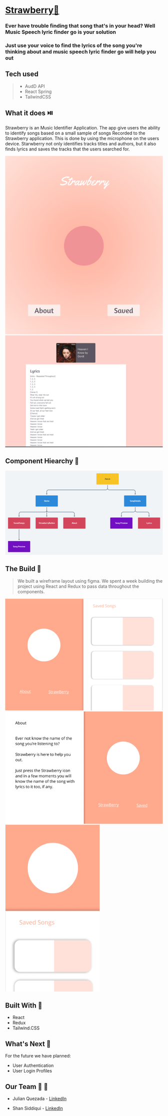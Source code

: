 
# [Strawberry🍓](https://strawberrysound.netlify.app/)

### Ever have trouble finding that song that's in your head? Well Music Speech lyric finder go is your solution

### Just use your voice to find the lyrics of the song you're thinking about and music speech lyric finder go will help you out

## Tech used

> - AudD API
> - React Spring
> - TailwindCSS

## What it does ⏯️

 <p> Strawberry is an Music Identifier Application. The app give users the
    ability to identify songs based on a small sample of songs Recorded to  the Strawberry application. This is done by using the microphone on the
    users device. Starwberry not only identifies tracks titles and authors, but it also finds lyrics and saves the tracks that the users searched for.</p>

<img src ="./Images/Final1.png" style="max-width:100%">

<img src ="./Images/lyrics.png" style="max-width:100%">

## Component Hiearchy 🍋

  <img src="./Images/hiearchy.png" style="max-width:100%">


## The Build 🍑

> We built a wireframe layout using figma. We spent a week building the project using React and Redux to pass data throughout the components.


<img src= "./Images/Figma2.png">
<img src= "./Images/FigmaAbout.png">
<img src= "./Images/Figmaphone.png" style="max-width:60%">


## Built With 🍇

 <ul>
<li>React</li>
<li>Redux</li>
<li>Tailwind.CSS</li>
</ul>

## What's Next 🍒

For the future we have planned: <br>

  <ul>
  <li>User Authentication</li>
  <li>User Login Profiles</li>
  </ul>

## Our Team 🍏 🍎

- Julian Quezada - [LinkedIn](https://www.linkedin.com/in/julian-q-379184ba/)

- Shan Siddiqui - [LinkedIn](www.linkedin.com/in/ssiddiqui007)

